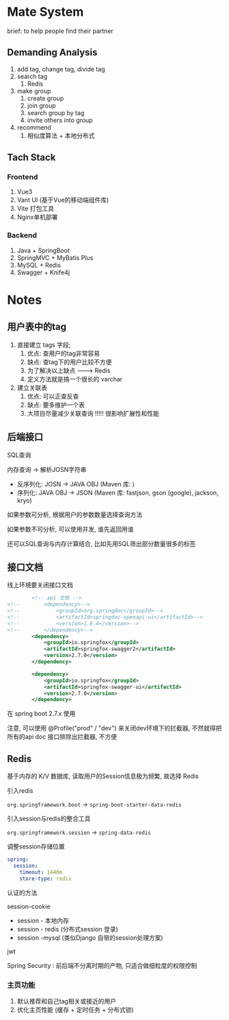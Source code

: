 # Mate System

brief: to help people find their partner

## Demanding Analysis

1. add tag, change tag, divide tag
2. search tag
   1. Redis
3. make group
   1. create group
   2. join group
   3. search group by tag
   4. invite others into group
4. recommend
   1. 相似度算法 + 本地分布式

## Tach Stack

### Frontend

1. Vue3
2. Vant UI (基于Vue的移动端组件库)
3. Vite 打包工具
4. Nginx单机部署

### Backend

1. Java + SpringBoot
2. SpringMVC + MyBatis Plus
3. MySQL + Redis
4. Swagger + Knife4j

# Notes

## 用户表中的tag

1. 直接建立 tags 字段; 
   1. 优点: 查用户的tag非常容易
   2. 缺点: 查tag下的用户比较不方便
   3. 为了解决以上缺点 ---> Redis
   4. 定义方法就是搞一个很长的 varchar
2. 建立关联表
   1. 优点: 可以正查反查
   2. 缺点: 要多维护一个表
   3. 大项目尽量减少关联查询 !!!!! 很影响扩展性和性能

## 后端接口

SQL查询

内存查询 -> 解析JOSN字符串

- 反序列化: JOSN -> JAVA OBJ (Maven 库: )
- 序列化: JAVA OBJ -> JSON (Maven 库: fastjson, gson (google), jackson, kryo)

如果参数可分析, 根据用户的参数数量选择查询方法

如果参数不可分析, 可以使用并发, 谁先返回用谁

还可以SQL查询与内存计算结合, 比如先用SQL筛出部分数量很多的标签

## 接口文档

线上环境要关闭接口文档

```xml
        <!-- api 文档 -->
<!--        <dependency>-->
<!--            <groupId>org.springdoc</groupId>-->
<!--            <artifactId>springdoc-openapi-ui</artifactId>-->
<!--            <version>1.6.4</version>-->
<!--        </dependency>-->
        <dependency>
            <groupId>io.springfox</groupId>
            <artifactId>springfox-swagger2</artifactId>
            <version>2.7.0</version>
        </dependency>

        <dependency>
            <groupId>io.springfox</groupId>
            <artifactId>springfox-swagger-ui</artifactId>
            <version>2.7.0</version>
        </dependency>
```

在 spring boot 2.7.x 使用

注意, 可以使用 @Profile("prod" / "dev") 来关闭dev环境下的拦截器, 不然就得把所有的api doc 接口排除出拦截器, 不方便

## Redis

基于内存的 K/V 数据库, 读取用户的Session信息极为频繁, 故选择 Redis

引入redis

`org.springframework.boot` -> `spring-boot-starter-data-redis`

引入session与redis的整合工具

`org.springframework.session` -> `spring-data-redis`

调整session存储位置

````yml
spring:
  session:
    timeout: 1440m
    store-type: redis
````

认证的方法

session-cookie

- session - 本地内存
- session - redis (分布式session 登录)
- session -mysql (类似Django 自带的session处理方案)

jwt

Spring Security : 前后端不分离时期的产物, 只适合做细粒度的权限控制

### 主页功能

1. 默认推荐和自己tag相关或接近的用户
2. 优化主页性能 (缓存 + 定时任务 + 分布式锁)